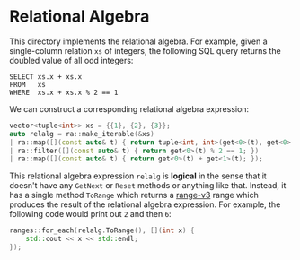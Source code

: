 # Relational Algebra
This directory implements the relational algebra. For example, given a
single-column relation `xs` of integers, the following SQL query returns the
doubled value of all odd integers:

```
SELECT xs.x + xs.x
FROM   xs
WHERE  xs.x + xs.x % 2 == 1
```

We can construct a corresponding relational algebra expression:

```c++
vector<tuple<int>> xs = {{1}, {2}, {3}};
auto relalg = ra::make_iterable(&xs)
| ra::map([](const auto& t) { return tuple<int, int>(get<0>(t), get<0>(t)); })
| ra::filter([](const auto& t) { return get<0>(t) % 2 == 1; })
| ra::map([](const auto& t) { return get<0>(t) + get<1>(t); });
```

This relational algebra expression `relalg` is **logical** in the sense that it
doesn't have any `GetNext` or `Reset` methods or anything like that. Instead,
it has a single method `ToRange` which returns a [range-v3][] range which
produces the result of the relational algebra expression. For example, the
following code would print out `2` and then `6`:

```c++
ranges::for_each(relalg.ToRange(), [](int x) {
    std::cout << x << std::endl;
});
```

[range-v3]: https://github.com/ericniebler/range-v3

